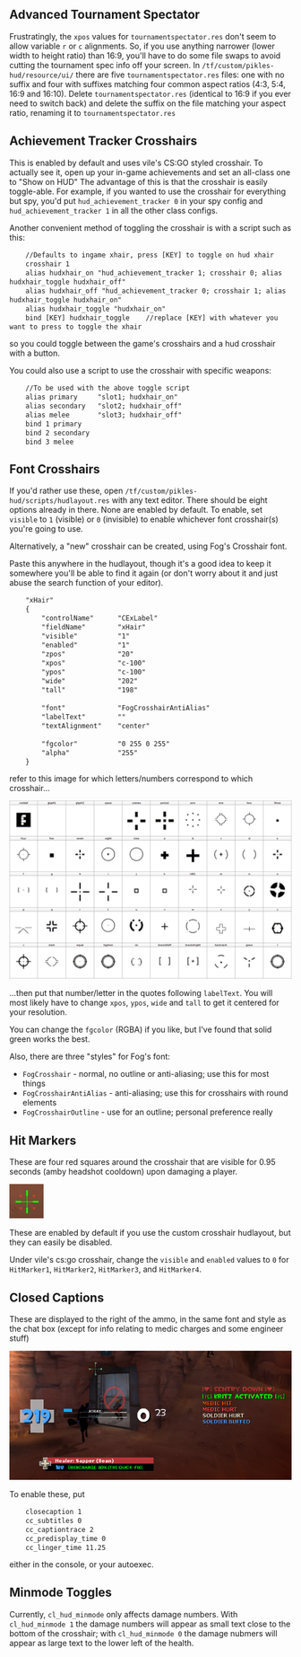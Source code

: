 ## Advanced Tournament Spectator

Frustratingly, the `xpos` values for `tournamentspectator.res` don't seem to
allow variable `r` or `c` alignments. So, if you use anything narrower (lower
width to height ratio) than 16:9, you'll have to do some file swaps to avoid
cutting the tournament spec info off your screen. In
`/tf/custom/pikles-hud/resource/ui/` there are five
`tournamentspectator.res` files: one with no suffix and four with suffixes
matching four common aspect ratios (4:3, 5:4, 16:9 and 16:10). Delete
`tournamentspectator.res` (identical to 16:9 if you ever need to switch back)
and delete the suffix on the file matching your aspect ratio, renaming it to
`tournamentspectator.res`

## Achievement Tracker Crosshairs
This is enabled by default and uses vile's CS:GO styled crosshair. To actually
see it, open up your in-game achievements and set an all-class one to "Show on
HUD" The advantage of this is that the crosshair is easily toggle-able. For
example, if you wanted to use the crosshair for everything but spy, you'd put
`hud_achievement_tracker 0` in your spy config and `hud_achievement_tracker 1`
in all the other class configs.

Another convenient method of toggling the crosshair is with a script such as
this:

```
    //Defaults to ingame xhair, press [KEY] to toggle on hud xhair
    crosshair 1
    alias hudxhair_on "hud_achievement_tracker 1; crosshair 0; alias hudxhair_toggle hudxhair_off"
    alias hudxhair_off "hud_achievement_tracker 0; crosshair 1; alias hudxhair_toggle hudxhair_on"
    alias hudxhair_toggle "hudxhair_on"
    bind [KEY] hudxhair_toggle    //replace [KEY] with whatever you want to press to toggle the xhair
```

so you could toggle between the game's crosshairs and a hud crosshair with
a button.

You could also use a script to use the crosshair with specific weapons:

```
    //To be used with the above toggle script
    alias primary     "slot1; hudxhair_on"
    alias secondary   "slot2; hudxhair_off"
    alias melee       "slot3; hudxhair_off"
    bind 1 primary
    bind 2 secondary
    bind 3 melee
```

## Font Crosshairs
If you'd rather use these, open `/tf/custom/pikles-hud/scripts/hudlayout.res`
with any text editor. There should be eight options already in there. None are
enabled by default. To enable, set `visible` to `1` (visible) or `0`
(invisible) to enable whichever font crosshair(s) you're going to use.

Alternatively, a "new" crosshair can be created, using Fog's Crosshair font.

Paste this anywhere in the hudlayout, though it's a good idea to keep it
somewhere you'll be able to find it again (or don't worry about it and just
abuse the search function of your editor).

```
    "xHair"
    {
        "controlName"      "CExLabel"
        "fieldName"        "xHair"
        "visible"          "1"
        "enabled"          "1"
        "zpos"             "20"
        "xpos"             "c-100"
        "ypos"             "c-100"
        "wide"             "202"
        "tall"             "198"

        "font"             "FogCrosshairAntiAlias"
        "labelText"        ""
        "textAlignment"    "center"

        "fgcolor"          "0 255 0 255"
        "alpha"            "255"
    }
```

refer to this image for which letters/numbers correspond to which crosshair...

![fogtable](images/fogtable.png?raw=true "Fog Crosshair Table")

...then put that number/letter in the quotes following `labelText`. You will
most likely have to change `xpos`, `ypos`, `wide` and `tall` to get it centered
for your resolution.

You can change the `fgcolor` (RGBA) if you like, but I've found that solid green
works the best.

Also, there are three "styles" for Fog's font:
* `FogCrosshair` - normal, no outline or anti-aliasing; use this for most
  things
* `FogCrosshairAntiAlias` - anti-aliasing; use this for crosshairs with round
  elements
* `FogCrosshairOutline` - use for an outline; personal preference really

## Hit Markers
These are four red squares around the crosshair that are visible for 0.95
seconds (amby headshot cooldown) upon damaging a player.

![hitmarkers](images/hitmarkers.png?raw=true "Hitmarkers")

These are enabled by default if you use the custom crosshair hudlayout, but
they can easily be disabled.

Under vile's cs:go crosshair, change the `visible` and `enabled` values to `0`
for `HitMarker1`, `HitMarker2`, `HitMarker3`, and `HitMarker4`.

## Closed Captions
These are displayed to the right of the ammo, in the same font and style as the
chat box (except for info relating to medic charges and some engineer stuff)

![closedcaptions](images/closedcaptions.png?raw=true "Close Captions")

To enable these, put

```
    closecaption 1
    cc_subtitles 0
    cc_captiontrace 2
    cc_predisplay_time 0
    cc_linger_time 11.25
```

either in the console, or your autoexec.

## Minmode Toggles
Currently, `cl_hud_minmode` only affects damage numbers. With `cl_hud_minmode
1` the damage numbers will appear as small text close to the bottom of the
crosshair; with `cl_hud_minmode 0` the damage nubmers will appear as large text
to the lower left of the health.
